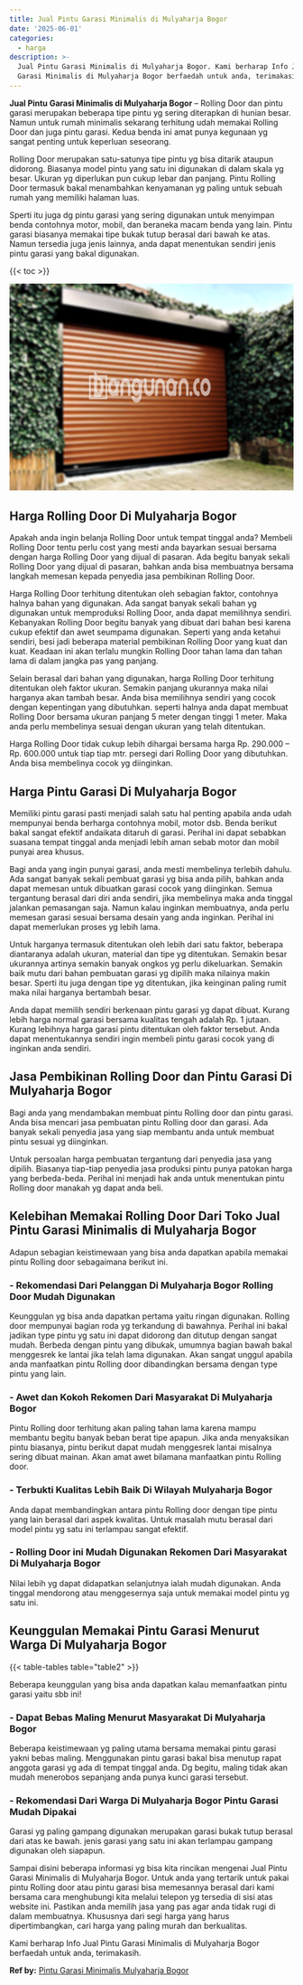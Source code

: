 ```yaml
---
title: Jual Pintu Garasi Minimalis di Mulyaharja Bogor
date: '2025-06-01'
categories:
  - harga
description: >-
  Jual Pintu Garasi Minimalis di Mulyaharja Bogor. Kami berharap Info Jual Pintu
  Garasi Minimalis di Mulyaharja Bogor berfaedah untuk anda, terimakasih....
---
```


**Jual Pintu Garasi Minimalis di Mulyaharja Bogor** – Rolling Door dan pintu garasi merupakan beberapa tipe pintu yg sering diterapkan di hunian besar. Namun untuk rumah minimalis sekarang terhitung udah memakai Rolling Door dan juga pintu garasi. Kedua benda ini amat punya kegunaan yg sangat penting untuk keperluan seseorang.

Rolling Door merupakan satu-satunya tipe pintu yg bisa ditarik ataupun didorong. Biasanya model pintu yang satu ini digunakan di dalam skala yg besar. Ukuran yg diperlukan pun cukup lebar dan panjang. Pintu Rolling Door termasuk bakal menambahkan kenyamanan yg paling untuk sebuah rumah yang memiliki halaman luas.

Sperti itu juga dg pintu garasi yang sering digunakan untuk menyimpan benda contohnya motor, mobil, dan beraneka macam benda yang lain. Pintu garasi biasanya memakai tipe bukak tutup berasal dari bawah ke atas. Namun tersedia juga jenis lainnya, anda dapat menentukan sendiri jenis pintu garasi yang bakal digunakan.

{{< toc >}}

![Jual Pintu Garasi Minimalis di Mulyaharja Bogor](/images/pintu-garasi-55.png)

## Harga Rolling Door Di Mulyaharja Bogor

Apakah anda ingin belanja Rolling Door untuk tempat tinggal anda? Membeli Rolling Door tentu perlu cost yang mesti anda bayarkan sesuai bersama dengan harga Rolling Door yang dijual di pasaran. Ada begitu banyak sekali Rolling Door yang dijual di pasaran, bahkan anda bisa membuatnya bersama langkah memesan kepada penyedia jasa pembikinan Rolling Door.

Harga Rolling Door terhitung ditentukan oleh sebagian faktor, contohnya halnya bahan yang digunakan. Ada sangat banyak sekali bahan yg digunakan untuk memproduksi Rolling Door, anda dapat memilihnya sendiri. Kebanyakan Rolling Door begitu banyak yang dibuat dari bahan besi karena cukup efektif dan awet seumpama digunakan. Seperti yang anda ketahui sendiri, besi jadi beberapa material pembikinan Rolling Door yang kuat dan kuat. Keadaan ini akan terlalu mungkin Rolling Door tahan lama dan tahan lama di dalam jangka pas yang panjang.

Selain berasal dari bahan yang digunakan, harga Rolling Door terhitung ditentukan oleh faktor ukuran. Semakin panjang ukurannya maka nilai harganya akan tambah besar. Anda bisa memilihnya sendiri yang cocok dengan kepentingan yang dibutuhkan. seperti halnya anda dapat membuat Rolling Door bersama ukuran panjang 5 meter dengan tinggi 1 meter. Maka anda perlu membelinya sesuai dengan ukuran yang telah ditentukan.

Harga Rolling Door tidak cukup lebih dihargai bersama harga Rp. 290.000 – Rp. 600.000 untuk tiap tiap mtr. persegi dari Rolling Door yang dibutuhkan. Anda bisa membelinya cocok yg diinginkan.

## Harga Pintu Garasi Di Mulyaharja Bogor

Memiliki pintu garasi pasti menjadi salah satu hal penting apabila anda udah mempunyai benda berharga contohnya mobil, motor dsb. Benda berikut bakal sangat efektif andaikata ditaruh di garasi. Perihal ini dapat sebabkan suasana tempat tinggal anda menjadi lebih aman sebab motor dan mobil punyai area khusus.

Bagi anda yang ingin punyai garasi, anda mesti membelinya terlebih dahulu. Ada sangat banyak sekali pembuat garasi yg bisa anda pilih, bahkan anda dapat memesan untuk dibuatkan garasi cocok yang diinginkan. Semua tergantung berasal dari diri anda sendiri, jika membelinya maka anda tinggal jalankan pemasangan saja. Namun kalau inginkan membuatnya, anda perlu memesan garasi sesuai bersama desain yang anda inginkan. Perihal ini dapat memerlukan proses yg lebih lama.

Untuk harganya termasuk ditentukan oleh lebih dari satu faktor, beberapa diantaranya adalah ukuran, material dan tipe yg ditentukan. Semakin besar ukurannya artinya semakin banyak ongkos yg perlu dikeluarkan. Semakin baik mutu dari bahan pembuatan garasi yg dipilih maka nilainya makin besar. Sperti itu juga dengan tipe yg ditentukan, jika keinginan paling rumit maka nilai harganya bertambah besar.

Anda dapat memilih sendiri berkenaan pintu garasi yg dapat dibuat. Kurang lebih harga normal garasi bersama kualitas tengah adalah Rp. 1 jutaan. Kurang lebihnya harga garasi pintu ditentukan oleh faktor tersebut. Anda dapat menentukannya sendiri ingin membeli pintu garasi cocok yang di inginkan anda sendiri.

## Jasa Pembikinan Rolling Door dan Pintu Garasi Di Mulyaharja Bogor

Bagi anda yang mendambakan membuat pintu Rolling door dan pintu garasi. Anda bisa mencari jasa pembuatan pintu Rolling door dan garasi. Ada banyak sekali penyedia jasa yang siap membantu anda untuk membuat pintu sesuai yg diinginkan.

Untuk persoalan harga pembuatan tergantung dari penyedia jasa yang dipilih. Biasanya tiap-tiap penyedia jasa produksi pintu punya patokan harga yang berbeda-beda. Perihal ini menjadi hak anda untuk menentukan pintu Rolling door manakah yg dapat anda beli.

## Kelebihan Memakai Rolling Door Dari Toko Jual Pintu Garasi Minimalis di Mulyaharja Bogor

Adapun sebagian keistimewaan yang bisa anda dapatkan apabila memakai pintu Rolling door sebagaimana berikut ini.

### \- Rekomendasi Dari Pelanggan Di Mulyaharja Bogor Rolling Door Mudah Digunakan

Keunggulan yg bisa anda dapatkan pertama yaitu ringan digunakan. Rolling door mempunyai bagian roda yg terkandung di bawahnya. Perihal ini bakal jadikan type pintu yg satu ini dapat didorong dan ditutup dengan sangat mudah. Berbeda dengan pintu yang dibukak, umumnya bagian bawah bakal menggesrek ke lantai jika telah lama digunakan. Akan sangat unggul apabila anda manfaatkan pintu Rolling door dibandingkan bersama dengan type pintu yang lain.

### \- Awet dan Kokoh Rekomen Dari Masyarakat Di Mulyaharja Bogor

Pintu Rolling door terhitung akan paling tahan lama karena mampu membantu begitu banyak beban berat tipe apapun. Jika anda menyaksikan pintu biasanya, pintu berikut dapat mudah menggesrek lantai misalnya sering dibuat mainan. Akan amat awet bilamana manfaatkan pintu Rolling door.

### \- Terbukti Kualitas Lebih Baik Di Wilayah Mulyaharja Bogor

Anda dapat membandingkan antara pintu Rolling door dengan tipe pintu yang lain berasal dari aspek kwalitas. Untuk masalah mutu berasal dari model pintu yg satu ini terlampau sangat efektif.

### \- Rolling Door ini Mudah Digunakan Rekomen Dari Masyarakat Di Mulyaharja Bogor

Nilai lebih yg dapat didapatkan selanjutnya ialah mudah digunakan. Anda tinggal mendorong atau menggesernya saja untuk memakai model pintu yg satu ini.

## Keunggulan Memakai Pintu Garasi Menurut Warga Di Mulyaharja Bogor

{{< table-tables table="table2" >}}

Beberapa keunggulan yang bisa anda dapatkan kalau memanfaatkan pintu garasi yaitu sbb ini!

### \- Dapat Bebas Maling Menurut Masyarakat Di Mulyaharja Bogor

Beberapa keistimewaan yg paling utama bersama memakai pintu garasi yakni bebas maling. Menggunakan pintu garasi bakal bisa menutup rapat anggota garasi yg ada di tempat tinggal anda. Dg begitu, maling tidak akan mudah menerobos sepanjang anda punya kunci garasi tersebut.

### \- Rekomendasi Dari Warga Di Mulyaharja Bogor Pintu Garasi Mudah Dipakai

Garasi yg paling gampang digunakan merupakan garasi bukak tutup berasal dari atas ke bawah. jenis garasi yang satu ini akan terlampau gampang digunakan oleh siapapun.

Sampai disini beberapa informasi yg bisa kita rincikan mengenai Jual Pintu Garasi Minimalis di Mulyaharja Bogor. Untuk anda yang tertarik untuk pakai pintu Rolling door atau pintu garasi bisa memesannya berasal dari kami bersama cara menghubungi kita melalui telepon yg tersedia di sisi atas website ini. Pastikan anda memilih jasa yang pas agar anda tidak rugi di dalam membuatnya. Khususnya dari segi harga yang harus dipertimbangkan, cari harga yang paling murah dan berkualitas.

Kami berharap Info Jual Pintu Garasi Minimalis di Mulyaharja Bogor berfaedah untuk anda, terimakasih.

**Ref by:** [Pintu Garasi Minimalis Mulyaharja Bogor](https://id.wikipedia.org/wiki/Pintu)
